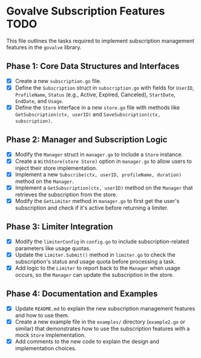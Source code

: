 # Govalve Subscription Features TODO

This file outlines the tasks required to implement subscription management features in the `govalve` library.

## Phase 1: Core Data Structures and Interfaces

- [x] Create a new `subscription.go` file.
- [x] Define the `Subscription` struct in `subscription.go` with fields for `UserID`, `ProfileName`, `Status` (e.g., Active, Expired, Canceled), `StartDate`, `EndDate`, and `Usage`.
- [x] Define the `Store` interface in a new `store.go` file with methods like `GetSubscription(ctx, userID)` and `SaveSubscription(ctx, subscription)`.

## Phase 2: Manager and Subscription Logic

- [x] Modify the `Manager` struct in `manager.go` to include a `Store` instance.
- [x] Create a `WithStore(store Store)` option in `manager.go` to allow users to inject their store implementation.
- [x] Implement a new `Subscribe(ctx, userID, profileName, duration)` method on the `Manager`.
- [x] Implement a `GetSubscription(ctx, userID)` method on the `Manager` that retrieves the subscription from the store.
- [x] Modify the `GetLimiter` method in `manager.go` to first get the user's subscription and check if it's active before returning a limiter.

## Phase 3: Limiter Integration

- [x] Modify the `limiterConfig` in `config.go` to include subscription-related parameters like usage quotas.
- [x] Update the `Limiter.Submit()` method in `limiter.go` to check the subscription's status and usage quota before processing a task.
- [x] Add logic to the `Limiter` to report back to the `Manager` when usage occurs, so the `Manager` can update the subscription in the store.

## Phase 4: Documentation and Examples

- [x] Update `README.md` to explain the new subscription management features and how to use them.
- [x] Create a new example file in the `examples/` directory (`example2.go` or similar) that demonstrates how to use the subscription features with a mock `Store` implementation.
- [x] Add comments to the new code to explain the design and implementation choices.
